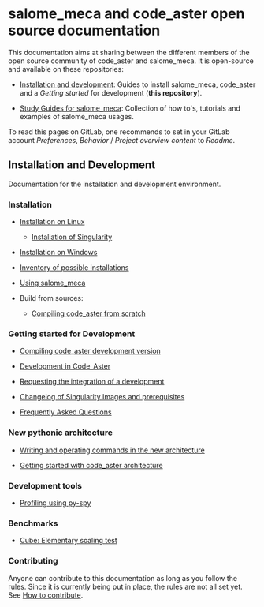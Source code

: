# salome_meca and code_aster open source documentation

This documentation aims at sharing between the different members of the
open source community of code_aster and salome_meca. It is open-source
and available on these repositories:

- [Installation and development][1]: Guides to install salome_meca, code_aster
and a *Getting started* for development (**this repository**).

- [Study Guides for salome_meca][2]: Collection of how to's, tutorials
and examples of salome_meca usages.

To read this pages on GitLab, one recommends to set in your GitLab account *Preferences*,
*Behavior* / *Project overview content* to *Readme*.

## Installation and Development

Documentation for the installation and development environment.

### Installation

- [Installation on Linux](./install/installation_linux.md)

  - [Installation of Singularity](./install/singularity_installation.md)

- [Installation on Windows](./install/installation_windows.md)

- [Inventory of possible installations](./install/table.md)

- [Using salome_meca](./usage/usage.md)

- Build from sources:

  - [Compiling code_aster from scratch](./install/install-code-aster-native.md)

### Getting started for Development

- [Compiling code_aster development version](./devel/compile.md)

- [Development in Code_Aster](./devel/devel_dvp.md)

- [Requesting the integration of a development](./devel/merge_request.md)

- [Changelog of Singularity Images and prerequisites](./devel/changelog.md)

- [Frequently Asked Questions](./usage/faq.md)

### New pythonic architecture

- [Writing and operating commands in the new architecture](./devel/commands.md)

- [Getting started with code_aster architecture](./devel/devel_arch.md)

### Development tools

- [Profiling using py-spy](./devel/py-spy-howto.md)

### Benchmarks

- [Cube: Elementary scaling test](./benchmarks/Cube.md)

### Contributing

Anyone can contribute to this documentation as long as you follow the
rules. Since it is currently being put in place, the rules are not all
set yet. See [How to contribute](./CONTRIBUTING.md).

[1]: ../../../../opensource-installation-development
[2]: ../../../../opensource-documentation
